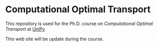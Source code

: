 # Computational Optimal Transport

This repository is used for the Ph.D. course on *Computational Optimal Transport* at [UniPv](http://matematica.unipv.it).

This web site will be update during the course.

